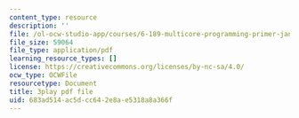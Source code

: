 ```yaml
---
content_type: resource
description: ''
file: /ol-ocw-studio-app/courses/6-189-multicore-programming-primer-january-iap-2007/683ad514ac5dcc642e8ae5318a8a366f_SR6dDuTbEwo.pdf
file_size: 59064
file_type: application/pdf
learning_resource_types: []
license: https://creativecommons.org/licenses/by-nc-sa/4.0/
ocw_type: OCWFile
resourcetype: Document
title: 3play pdf file
uid: 683ad514-ac5d-cc64-2e8a-e5318a8a366f
---
```

